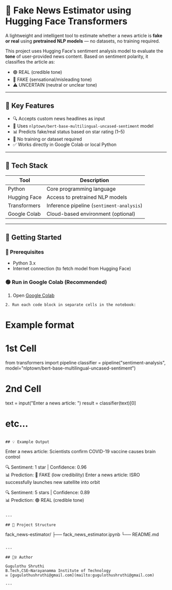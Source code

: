 # 📰 Fake News Estimator using Hugging Face Transformers

A lightweight and intelligent tool to estimate whether a news article is **fake or real** using **pretrained NLP models** — no datasets, no training required.

This project uses Hugging Face's sentiment analysis model to evaluate the **tone** of user-provided news content. Based on sentiment polarity, it classifies the article as:
- 🟢 REAL (credible tone)
- 🔴 FAKE (sensational/misleading tone)
- ⚠️ UNCERTAIN (neutral or unclear tone)

---

## 📌 Key Features

- 🔍 Accepts custom news headlines as input
- 🤖 Uses `nlptown/bert-base-multilingual-uncased-sentiment` model
- 📊 Predicts fake/real status based on star rating (1–5)
- 💬 No training or dataset required
- ✅ Works directly in Google Colab or local Python

---

## 🧰 Tech Stack

| Tool              | Description                              |
|-------------------|------------------------------------------|
| Python            | Core programming language                |
| Hugging Face      | Access to pretrained NLP models          |
| Transformers      | Inference pipeline (`sentiment-analysis`)|
| Google Colab      | Cloud-based environment (optional)       |

---

## 🚀 Getting Started

### 📍 Prerequisites

- Python 3.x
- Internet connection (to fetch model from Hugging Face)

### 🟢 Run in Google Colab (Recommended)

1. Open [Google Colab](https://colab.research.google.com)
```
2. Run each code block in separate cells in the notebook:
```
 # Example format
# 1st Cell
from transformers import pipeline
classifier = pipeline("sentiment-analysis", model="nlptown/bert-base-multilingual-uncased-sentiment")

# 2nd Cell
text = input("Enter a news article: ")
result = classifier(text)[0]
# etc...

   ```

## 💡 Example Output

```
Enter a news article: Scientists confirm COVID-19 vaccine causes brain control

🔍 Sentiment: 1 star | Confidence: 0.96  
📊 Prediction: 🔴 FAKE (low credibility)
Enter a news article: ISRO successfully launches new satellite into orbit

🔍 Sentiment: 5 stars | Confidence: 0.89  
📊 Prediction: 🟢 REAL (credible tone)

```

---

## 📂 Project Structure

```
fack_news-estimator/
├── fack_news_estimator.ipynb
└── README.md
```

---

## 🙋‍♀️ Author

Gugulothu Shruthi 
B.Tech,CSE—Narayanamma Institute of Technology  
✉️ [gugulothushruthi@gmail.com](mailto:gugulothushruthi@gmail.com)

---

